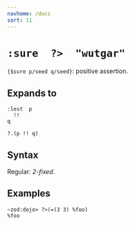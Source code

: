 ```yaml
---
navhome: /docs
sort: 11
---
```


# `:sure  ?>  "wutgar"`

`{$sure p/seed q/seed}`: positive assertion.

## Expands to

```
:lest  p
  !!
q
```

```
?.(p !! q)
```

## Syntax

Regular: *2-fixed*.

## Examples

```
~zod:dojo> ?>(=(3 3) %foo)
%foo
```
